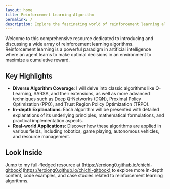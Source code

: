 ```yaml
---
layout: home
title: Reinforcement Learning Algorithm
permalink: /
description: Explore the fascinating world of reinforcement learning algorithms, with in - depth discussions and insights.
---
```


Welcome to this comprehensive resource dedicated to introducing and discussing a wide array of reinforcement learning algorithms. Reinforcement learning is a powerful paradigm in artificial intelligence where an agent learns to make optimal decisions in an environment to maximize a cumulative reward.

## Key Highlights

- **Diverse Algorithm Coverage**: I will delve into classic algorithms like Q-Learning, SARSA, and their extensions, as well as more advanced techniques such as Deep Q-Networks (DQN), Proximal Policy Optimization (PPO), and Trust Region Policy Optimization (TRPO).
- **In-depth Explanations**: Each algorithm will be presented with detailed explanations of its underlying principles, mathematical formulations, and practical implementation aspects.
- **Real-world Applications**: Discover how these algorithms are applied in various fields, including robotics, game playing, autonomous vehicles, and resource management.

## Look Inside

Jump to my full-fledged resource at [https://erxiong0.github.io/chichi-gitbook](https://erxiong0.github.io/chichi-gitbook) to explore more in-depth content, code examples, and case studies related to reinforcement learning algorithms.
